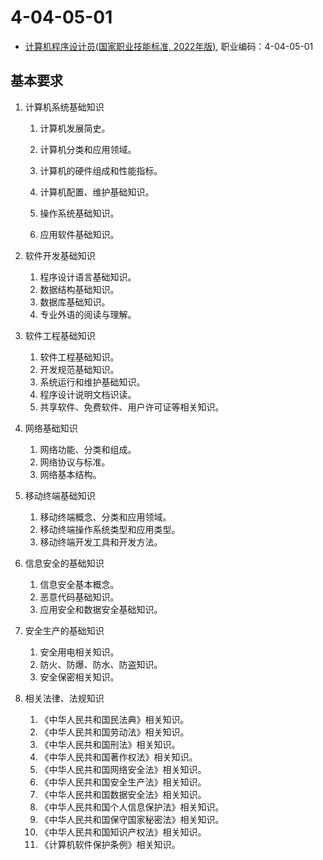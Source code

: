 # 4-04-05-01

-   [计算机程序设计员(国家职业技能标准, 2022年版)](https://www.abc.edu.cn/jxjyyshpxxy/upload/files/2023/4/2417283801.pdf), 职业编码：4-04-05-01

## 基本要求

1.   计算机系统基础知识

     1.   计算机发展简史。

     2.   计算机分类和应用领域。

     3.   计算机的硬件组成和性能指标。

     4.   计算机配置、维护基础知识。

     5.   操作系统基础知识。

     6.   应用软件基础知识。

2.   软件开发基础知识
     1.   程序设计语言基础知识。
     2.   数据结构基础知识。
     3.   数据库基础知识。
     4.   专业外语的阅读与理解。

3.   软件工程基础知识
     1.   软件工程基础知识。
     2.   开发规范基础知识。
     3.   系统运行和维护基础知识。
     4.   程序设计说明文档识读。
     5.   共享软件、免费软件、用户许可证等相关知识。

4.   网络基础知识
     1.   网络功能、分类和组成。
     2.   网络协议与标准。
     3.   网络基本结构。

5.   移动终端基础知识
     1.   移动终端概念、分类和应用领域。
     2.   移动终端操作系统类型和应用类型。
     3.   移动终端开发工具和开发方法。

6.   信息安全的基础知识
     1.   信息安全基本概念。
     2.   恶意代码基础知识。
     3.   应用安全和数据安全基础知识。

7.   安全生产的基础知识
     1.   安全用电相关知识。
     2.   防火、防爆、防水、防盗知识。
     3.   安全保密相关知识。

8.   相关法律、法规知识
     1.   《中华人民共和国民法典》相关知识。
     2.   《中华人民共和国劳动法》相关知识。
     3.   《中华人民共和国刑法》相关知识。
     4.   《中华人民共和国著作权法》相关知识。
     5.   《中华人民共和国网络安全法》相关知识。
     6.   《中华人民共和国安全生产法》相关知识。
     7.   《中华人民共和国数据安全法》相关知识。
     8.   《中华人民共和国个人信息保护法》相关知识。
     9.   《中华人民共和国保守国家秘密法》相关知识。
     10.   《中华人民共和国知识产权法》相关知识。
     11.   《计算机软件保护条例》相关知识。